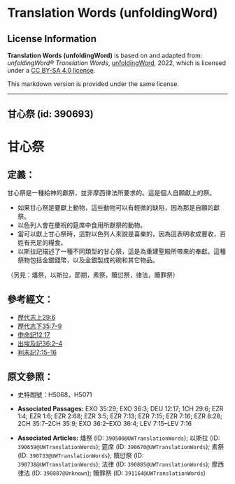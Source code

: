 # Translation Words (unfoldingWord)

## License Information

**Translation Words (unfoldingWord)** is based on and adapted from: _unfoldingWord® Translation Words_, [unfoldingWord](https://unfoldingword.org/utw), 2022, which is licensed under a [CC BY-SA 4.0 license](https://creativecommons.org/licenses/by-sa/4.0/legalcode.en).

This markdown version is provided under the same license.



--------------------------------

## 甘心祭 (id: 390693)

甘心祭
===

定義：
---

甘心祭是一種給神的獻祭，並非摩西律法所要求的。這是個人自願獻上的祭。

* 如果甘心祭是要獻上動物，這些動物可以有輕微的缺陷，因為那是自願的獻祭。
* 以色列人會在慶祝的筵席中食用所獻祭的動物。
* 當可以獻上甘心祭時，這對以色列人來說是喜樂的，因為這表明收成豐收，百姓有充足的糧食。
* 以斯拉記描述了一種不同類型的甘心祭，這是為重建聖殿所帶來的奉獻。這種祭物包括金銀錢幣，以及金銀製成的碗和其它物品。

（另見：燔祭，以斯拉，節期，素祭，贖愆祭，律法，贖罪祭）

參考經文：
-----

* [歷代志上29:6](https://ref.ly/1Chr29:6)
* [歷代志下35:7–9](https://ref.ly/2Chr35:7-2Chr35:9)
* [申命記12:17](https://ref.ly/Deut12:17)
* [出埃及記36:2–4](https://ref.ly/Exod36:2-Exod36:4)
* [利未記7:15–16](https://ref.ly/Lev7:15-Lev7:16)

原文參照：
-----

* 史特朗號：H5068，H5071

* **Associated Passages:** EXO 35:29; EXO 36:3; DEU 12:17; 1CH 29:6; EZR 1:4; EZR 1:6; EZR 2:68; EZR 3:5; EZR 7:13; EZR 7:15; EZR 7:16; EZR 8:28; 2CH 35:7–2CH 35:9; EXO 36:2–EXO 36:4; LEV 7:15–LEV 7:16
* **Associated Articles:** 燔祭 (ID: `390500@UWTranslationWords`); 以斯拉 (ID: `390659@UWTranslationWords`); 筵席 (ID: `390670@UWTranslationWords`); 素祭 (ID: `390733@UWTranslationWords`); 贖愆祭 (ID: `390738@UWTranslationWords`); 法律 (ID: `390885@UWTranslationWords`); 摩西律法 (ID: `390887@Unknown`); 贖罪祭 (ID: `391164@UWTranslationWords`)

